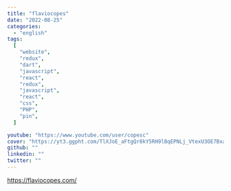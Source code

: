 ```yaml
---
title: "flaviocopes"
date: "2022-08-25"
categories:
  - "english"
tags:
  [
    "website",
    "redux",
    "dart",
    "javascript",
    "react",
    "redux",
    "javascript",
    "react",
    "css",
    "PHP",
    "pin",
  ]

youtube: "https://www.youtube.com/user/copesc"
cover: "https://yt3.ggpht.com/TlXJoE_aFtgQr8kY5RH9lBqEPNLj_VtexU3OE7Bxaqdjjcsqk0gjRKEUbGJajtjlUrE1afeg=s48-c-k-c0x00ffffff-no-rj"
github: ""
linkedin: ""
twitter: ""
---
```


https://flaviocopes.com/
